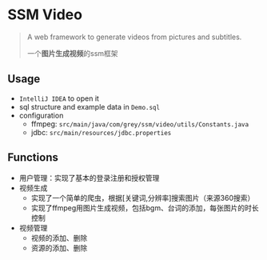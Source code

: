 # SSM Video
> A web framework to generate videos from pictures and subtitles.
> 
>一个**图片生成视频**的ssm框架

## Usage
 - `IntelliJ IDEA` to open it
 - sql structure and example data in `Demo.sql`
 - configuration
    - ffmpeg: `src/main/java/com/grey/ssm/video/utils/Constants.java`
    - jdbc: `src/main/resources/jdbc.properties`
## Functions
- 用户管理：实现了基本的登录注册和授权管理
- 视频生成
    - 实现了一个简单的爬虫，根据[关键词,分辨率]搜索图片（来源360搜索）
    - 实现了ffmpeg用图片生成视频，包括bgm、台词的添加，每张图片的时长控制
 - 视频管理
    - 视频的添加、删除
    - 资源的添加、删除 

